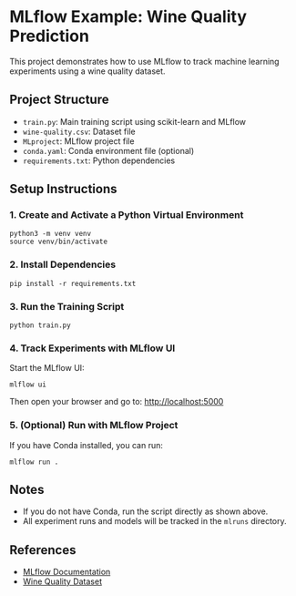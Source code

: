# MLflow Example: Wine Quality Prediction

This project demonstrates how to use MLflow to track machine learning experiments using a wine quality dataset.

## Project Structure
- `train.py`: Main training script using scikit-learn and MLflow
- `wine-quality.csv`: Dataset file
- `MLproject`: MLflow project file
- `conda.yaml`: Conda environment file (optional)
- `requirements.txt`: Python dependencies

## Setup Instructions

### 1. Create and Activate a Python Virtual Environment
```
python3 -m venv venv
source venv/bin/activate
```

### 2. Install Dependencies
```
pip install -r requirements.txt
```

### 3. Run the Training Script
```
python train.py
```

### 4. Track Experiments with MLflow UI
Start the MLflow UI:
```
mlflow ui
```
Then open your browser and go to: [http://localhost:5000](http://localhost:5000)

### 5. (Optional) Run with MLflow Project
If you have Conda installed, you can run:
```
mlflow run .
```

## Notes
- If you do not have Conda, run the script directly as shown above.
- All experiment runs and models will be tracked in the `mlruns` directory.

## References
- [MLflow Documentation](https://mlflow.org/)
- [Wine Quality Dataset](https://archive.ics.uci.edu/ml/datasets/Wine+Quality)
